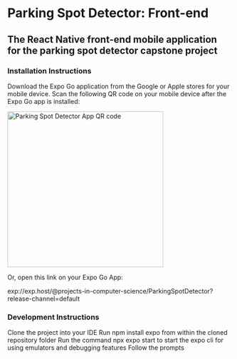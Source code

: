 # Parking Spot Detector: Front-end

## The React Native front-end mobile application for the parking spot detector capstone project

### Installation Instructions

Download the Expo Go application from the Google or Apple stores for your mobile device.
Scan the following QR code on your mobile device after the Expo Go app is installed:

<img src="https://qr.expo.dev/expo-go?owner=projects-in-computer-science&slug=ParkingSpotDetector&releaseChannel=default&host=exp.host" width="350" alt="Parking Spot Detector App QR code">

Or, open this link on your Expo Go App:

exp://exp.host/@projects-in-computer-science/ParkingSpotDetector?release-channel=default

### Development Instructions

Clone the project into your IDE
Run npm install expo from within the cloned repository folder
Run the command npx expo start to start the expo cli for using emulators and debugging features
Follow the prompts
